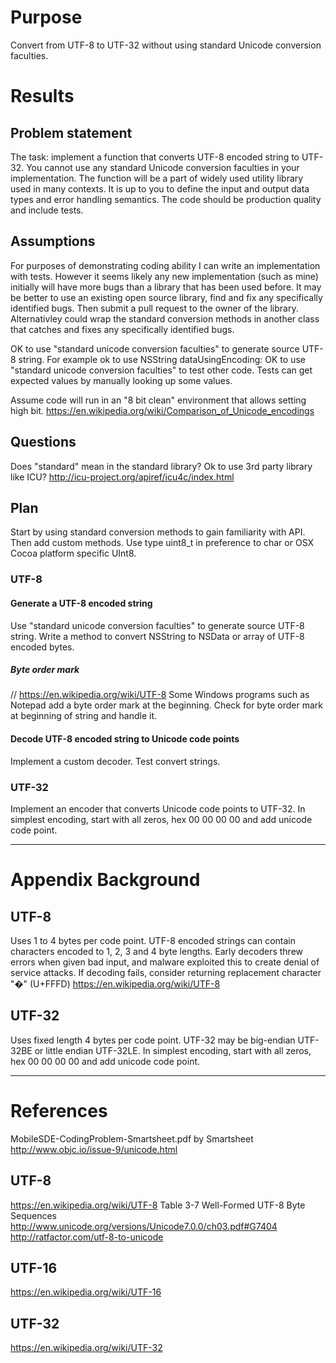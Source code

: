 # Purpose
Convert from UTF-8 to UTF-32 without using standard Unicode conversion faculties.

# Results

## Problem statement
The task: implement a function that converts UTF-8 encoded string to UTF-32.
You cannot use any standard Unicode conversion faculties in your implementation.
The function will be a part of widely used utility library used in many contexts.
It is up to you to define the input and output data types and error handling semantics.
The code should be production quality and include tests.

## Assumptions
For purposes of demonstrating coding ability I can write an implementation with tests.
However it seems likely any new implementation (such as mine) initially will have more bugs than a library that has been used before.
It may be better to use an existing open source library, find and fix any specifically identified bugs.
Then submit a pull request to the owner of the library.
Alternativley could wrap the standard conversion methods in another class that catches and fixes any specifically identified bugs.

OK to use "standard unicode conversion faculties" to generate source UTF-8 string.
For example ok to use NSString dataUsingEncoding:
OK to use "standard unicode conversion faculties" to test other code.
Tests can get expected values by manually looking up some values.

Assume code will run in an "8 bit clean" environment that allows setting high bit.
https://en.wikipedia.org/wiki/Comparison_of_Unicode_encodings

## Questions
Does "standard" mean in the standard library?
Ok to use 3rd party library like ICU?
http://icu-project.org/apiref/icu4c/index.html

## Plan
Start by using standard conversion methods to gain familiarity with API.
Then add custom methods.
Use type uint8_t in preference to char or OSX Cocoa platform specific UInt8.

### UTF-8

#### Generate a UTF-8 encoded string
Use "standard unicode conversion faculties" to generate source UTF-8 string.
Write a method to convert NSString to NSData or array of UTF-8 encoded bytes.

##### Byte order mark
// https://en.wikipedia.org/wiki/UTF-8
Some Windows programs such as Notepad add a byte order mark at the beginning.
Check for byte order mark at beginning of string and handle it.

#### Decode UTF-8 encoded string to Unicode code points
Implement a custom decoder.
Test convert strings.

### UTF-32
Implement an encoder that converts Unicode code points to UTF-32.
In simplest encoding, start with all zeros, hex 00 00 00 00 and add unicode code point.

---

# Appendix Background

## UTF-8
Uses 1 to 4 bytes per code point.
UTF-8 encoded strings can contain characters encoded to 1, 2, 3 and 4 byte lengths.
Early decoders threw errors when given bad input, and malware exploited this
to create denial of service attacks.
If decoding fails, consider returning replacement character "�" (U+FFFD)
https://en.wikipedia.org/wiki/UTF-8

## UTF-32
Uses fixed length 4 bytes per code point.
UTF-32 may be big-endian UTF-32BE or little endian UTF-32LE.
In simplest encoding, start with all zeros, hex 00 00 00 00 and add unicode code point. 

---

# References
MobileSDE-CodingProblem-Smartsheet.pdf by Smartsheet
http://www.objc.io/issue-9/unicode.html

## UTF-8
https://en.wikipedia.org/wiki/UTF-8
Table 3-7 Well-Formed UTF-8 Byte Sequences
http://www.unicode.org/versions/Unicode7.0.0/ch03.pdf#G7404
http://ratfactor.com/utf-8-to-unicode

## UTF-16
https://en.wikipedia.org/wiki/UTF-16

## UTF-32
https://en.wikipedia.org/wiki/UTF-32
